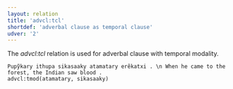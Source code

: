 ```yaml
---
layout: relation
title: 'advcl:tcl'
shortdef: 'adverbal clause as temporal clause'
udver: '2'
---
```


The _advcl:tcl_ relation is used for adverbal clause with temporal modality.

~~~ sdparse
Pupỹkary ithupa sikasaaky atamatary erẽkatxi . \n When he came to the forest, the Indian saw blood .
advcl:tmod(atamatary, sikasaaky)

~~~

<!-- Interlanguage links updated Út 9. května 2023, 20:03:55 CEST -->

